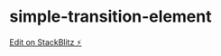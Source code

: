 # simple-transition-element

[Edit on StackBlitz ⚡️](https://stackblitz.com/edit/simple-transition-element)